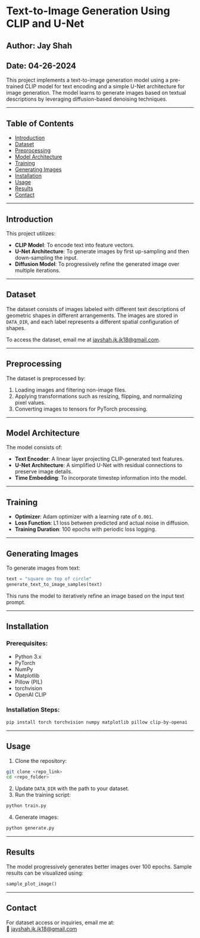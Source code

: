 # Text-to-Image Generation Using CLIP and U-Net

## Author: Jay Shah  
## Date: 04-26-2024  

This project implements a text-to-image generation model using a pre-trained CLIP model for text encoding and a simple U-Net architecture for image generation. The model learns to generate images based on textual descriptions by leveraging diffusion-based denoising techniques.

---

## Table of Contents
- [Introduction](#introduction)
- [Dataset](#dataset)
- [Preprocessing](#preprocessing)
- [Model Architecture](#model-architecture)
- [Training](#training)
- [Generating Images](#generating-images)
- [Installation](#installation)
- [Usage](#usage)
- [Results](#results)
- [Contact](#contact)

---

## Introduction
This project utilizes:
- **CLIP Model**: To encode text into feature vectors.
- **U-Net Architecture**: To generate images by first up-sampling and then down-sampling the input.
- **Diffusion Model**: To progressively refine the generated image over multiple iterations.

---

## Dataset
The dataset consists of images labeled with different text descriptions of geometric shapes in different arrangements. The images are stored in `DATA_DIR`, and each label represents a different spatial configuration of shapes.

To access the dataset, email me at [jayshah.jk.jk18@gmail.com](mailto:jayshah.jk.jk18@gmail.com).

---

## Preprocessing
The dataset is preprocessed by:
1. Loading images and filtering non-image files.
2. Applying transformations such as resizing, flipping, and normalizing pixel values.
3. Converting images to tensors for PyTorch processing.

---

## Model Architecture
The model consists of:
- **Text Encoder**: A linear layer projecting CLIP-generated text features.
- **U-Net Architecture**: A simplified U-Net with residual connections to preserve image details.
- **Time Embedding**: To incorporate timestep information into the model.

---

## Training
- **Optimizer**: Adam optimizer with a learning rate of `0.001`.
- **Loss Function**: L1 loss between predicted and actual noise in diffusion.
- **Training Duration**: 100 epochs with periodic loss logging.

---

## Generating Images
To generate images from text:
```python
text = "square on top of circle"
generate_text_to_image_samples(text)
```
This runs the model to iteratively refine an image based on the input text prompt.

---

## Installation
### Prerequisites:
- Python 3.x
- PyTorch
- NumPy
- Matplotlib
- Pillow (PIL)
- torchvision
- OpenAI CLIP

### Installation Steps:
```bash
pip install torch torchvision numpy matplotlib pillow clip-by-openai
```

---

## Usage
1. Clone the repository:
```bash
git clone <repo_link>
cd <repo_folder>
```
2. Update `DATA_DIR` with the path to your dataset.
3. Run the training script:
```bash
python train.py
```
4. Generate images:
```bash
python generate.py
```

---

## Results
The model progressively generates better images over 100 epochs. Sample results can be visualized using:
```python
sample_plot_image()
```

---

## Contact
For dataset access or inquiries, email me at:  
📧 [jayshah.jk.jk18@gmail.com](mailto:jayshah.jk.jk18@gmail.com)

